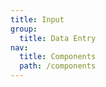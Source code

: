 ```yaml
---
title: Input
group:
  title: Data Entry
nav:
  title: Components
  path: /components
---
```


<code src="./demo.tsx"></code>
